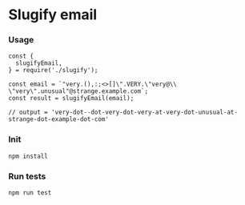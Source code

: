 # Slugify email

### Usage

```
const {
  slugifyEmail,
} = require('./slugify');

const email = `"very.(),:;<>[]\".VERY.\"very@\\ \"very\".unusual"@strange.example.com`;
const result = slugifyEmail(email);

// output = 'very-dot--dot-very-dot-very-at-very-dot-unusual-at-strange-dot-example-dot-com'
```

### Init

```
npm install
```

### Run tests

```
npm run test
```